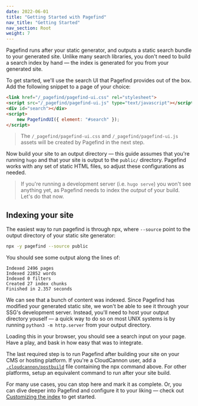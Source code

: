 ```yaml
---
date: 2022-06-01
title: "Getting Started with Pagefind"
nav_title: "Getting Started"
nav_section: Root
weight: 7
---
```


Pagefind runs after your static generator, and outputs a static search bundle to your generated site. Unlike many search libraries, you don't need to build a search index by hand — the index is generated for you from your generated site.

To get started, we'll use the search UI that Pagefind provides out of the box. Add the following snippet to a page of your choice:

```html
<link href="/_pagefind/pagefind-ui.css" rel="stylesheet">
<script src="/_pagefind/pagefind-ui.js" type="text/javascript"></script>
<div id="search"></div>
<script>
    new PagefindUI({ element: "#search" });
</script>
```

> The `/_pagefind/pagefind-ui.css` and `/_pagefind/pagefind-ui.js` assets will be created by Pagefind in the next step.

Now build your site to an output directory — this guide assumes that you're running `hugo` and that your site is output to the `public/` directory. Pagefind works with any set of static HTML files, so adjust these configurations as needed.

> If you're running a development server (i.e. `hugo serve`) you won't see anything yet, as Pagefind needs to index the _output_ of your build. Let's do that now.

## Indexing your site

The easiest way to run pagefind is through npx, where `--source` point to the output directory of your static site generator:

```bash
npx -y pagefind --source public
```

You should see some output along the lines of:
```
Indexed 2496 pages
Indexed 22852 words
Indexed 0 filters
Created 27 index chunks
Finished in 2.357 seconds
```

We can see that a bunch of content was indexed. Since Pagefind has modified your generated static site, we won't be able to see it through your SSG's development server. Instead, you'll need to host your output directory youself — a quick way to do so on most UNIX systems is by running `python3 -m http.server` from your output directory.

Loading this in your browser, you should see a search input on your page. Have a play, and bask in how easy that was to integrate.

The last required step is to run Pagefind after building your site on your CMS or hosting platform. If you're a CloudCannon user, add a [`.cloudcannon/postbuild`](https://cloudcannon.com/documentation/articles/extending-your-build-process-with-hooks/) file containing the npx command above. For other platforms, setup an equivalent command to run after your site build.

For many use cases, you can stop here and mark it as complete. Or, you can dive deeper into Pagefind and configure it to your liking — check out [Customizing the index](/docs/indexing/) to get started.
